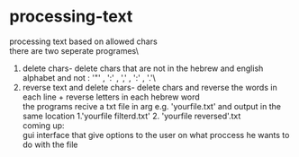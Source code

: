 # processing-text
processing text based on allowed chars\
there are two seperate programes\
1. delete chars- delete chars that are not in the hebrew and english alphabet and not : '"' , ':' , ',' , ':' , '.'\
2. reverse text and delete chars- delete chars and reverse the words in each line + reverse letters in each hebrew word\
the programs recive a txt file in arg e.g. 'yourfile.txt' and output in the same location 1.'yourfile filterd.txt' 2. 'yourfile reversed'.txt\
coming up:\
gui interface that give options to the user on what proccess he wants to do with the file
